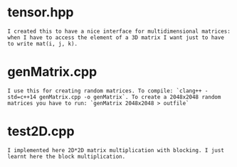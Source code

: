 # tensor.hpp
	I created this to have a nice interface for multidimensional matrices: when I have to access the element of a 3D matrix I want just to have to write mat(i, j, k).

# genMatrix.cpp
	I use this for creating random matrices. To compile: `clang++ -std=c++14 genMatrix.cpp -o genMatrix`. To create a 2048x2048 random matrices you have to run: `genMatrix 2048x2048 > outfile`

# test2D.cpp
	I implemented here 2D*2D matrix multiplication with blocking. I just learnt here the block multiplication.
